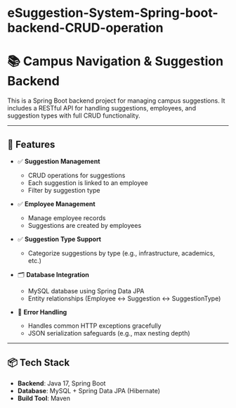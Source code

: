 # eSuggestion-System-Spring-boot-backend-CRUD-operation


# 📚 Campus Navigation & Suggestion Backend

This is a Spring Boot backend project for managing campus suggestions. It includes a RESTful API for handling suggestions, employees, and suggestion types with full CRUD functionality.

---

## 🚀 Features

- ✅ **Suggestion Management**
  - CRUD operations for suggestions
  - Each suggestion is linked to an employee
  - Filter by suggestion type

- ✅ **Employee Management**
  - Manage employee records
  - Suggestions are created by employees

- ✅ **Suggestion Type Support**
  - Categorize suggestions by type (e.g., infrastructure, academics, etc.)

- 🗂️ **Database Integration**
  - MySQL database using Spring Data JPA
  - Entity relationships (Employee ↔ Suggestion ↔ SuggestionType)

- 🧪 **Error Handling**
  - Handles common HTTP exceptions gracefully
  - JSON serialization safeguards (e.g., max nesting depth)

---

## 📦 Tech Stack

- **Backend**: Java 17, Spring Boot
- **Database**: MySQL + Spring Data JPA (Hibernate)
- **Build Tool**: Maven



